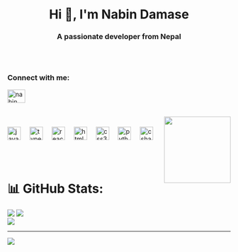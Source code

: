 

<h1 align="center">Hi 👋, I'm Nabin Damase</h1>
<h3 align="center">A passionate developer from Nepal</h3><br><br>


<h3 align="left">Connect with me:</h3>
<p align="left">
<a href="https://linkedin.com/in/nabin damase" target="blank"><img align="center" src="https://raw.githubusercontent.com/rahuldkjain/github-profile-readme-generator/master/src/images/icons/Social/linked-in-alt.svg" alt="nabin damase" height="30" width="40" /></a>
</p>
<br>

<img align="right" height="150" src="https://i.imgflip.com/65efzo.gif"  />

###

<div align="left">
  <img src="https://cdn.jsdelivr.net/gh/devicons/devicon/icons/javascript/javascript-original.svg" height="30" alt="javascript logo"  />
  <img width="12" />
  <img src="https://cdn.jsdelivr.net/gh/devicons/devicon/icons/typescript/typescript-original.svg" height="30" alt="typescript logo"  />
  <img width="12" />
  <img src="https://cdn.jsdelivr.net/gh/devicons/devicon/icons/react/react-original.svg" height="30" alt="react logo"  />
  <img width="12" />
  <img src="https://cdn.jsdelivr.net/gh/devicons/devicon/icons/html5/html5-original.svg" height="30" alt="html5 logo"  />
  <img width="12" />
  <img src="https://cdn.jsdelivr.net/gh/devicons/devicon/icons/css3/css3-original.svg" height="30" alt="css3 logo"  />
  <img width="12" />
  <img src="https://cdn.jsdelivr.net/gh/devicons/devicon/icons/python/python-original.svg" height="30" alt="python logo"  />
  <img width="12" />
  <img src="https://cdn.jsdelivr.net/gh/devicons/devicon/icons/csharp/csharp-original.svg" height="30" alt="csharp logo"  />
</div>

<br><br>


# 📊 GitHub Stats:
![](https://github-readme-stats.vercel.app/api?username=nabin12468&theme=rose&hide_border=false&include_all_commits=false&count_private=false)
![](https://nirzak-streak-stats.vercel.app/?user=nabin12468&theme=rose&hide_border=false)<br/>
![](https://github-readme-stats.vercel.app/api/top-langs/?username=nabin12468&theme=rose&hide_border=false&include_all_commits=false&count_private=false&layout=compact)

---
[![](https://visitcount.itsvg.in/api?id=nabin12468&icon=0&color=0)](https://visitcount.itsvg.in)














 
